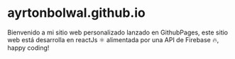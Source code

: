 # ayrtonbolwal.github.io
Bienvenido a mi sitio web personalizado lanzado en GithubPages, este sitio web está desarrolla en reactJs ⚛ alimentada por una API de Firebase 🔥, happy coding!
